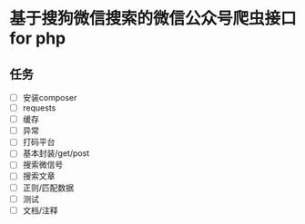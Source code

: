 # 基于搜狗微信搜索的微信公众号爬虫接口 for php

## 任务
- [ ] 安装composer
- [ ] requests
- [ ] 缓存
- [ ] 异常
- [ ] 打码平台
- [ ] 基本封装/get/post
- [ ] 搜索微信号
- [ ] 搜索文章
- [ ] 正则/匹配数据
- [ ] 测试
- [ ] 文档/注释